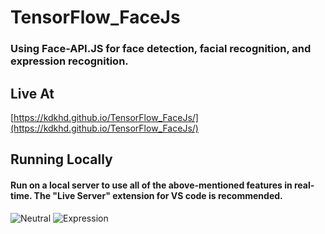 # TensorFlow_FaceJs

### Using Face-API.JS for face detection, facial recognition, and expression recognition. 

## Live At
[https://kdkhd.github.io/TensorFlow_FaceJs/](https://kdkhd.github.io/TensorFlow_FaceJs/)

## Running Locally 
#### Run on a local server to use all of the above-mentioned features in real-time. The "Live Server" extension for VS code is recommended. 

![Neutral](https://i.ibb.co/F5zXFww/Screenshot-2020-01-21-at-01-16-02.png "Neutral")
![Expression](https://i.ibb.co/9bzYkQs/Screenshot-2020-01-21-at-01-16-33.png "Expression")



